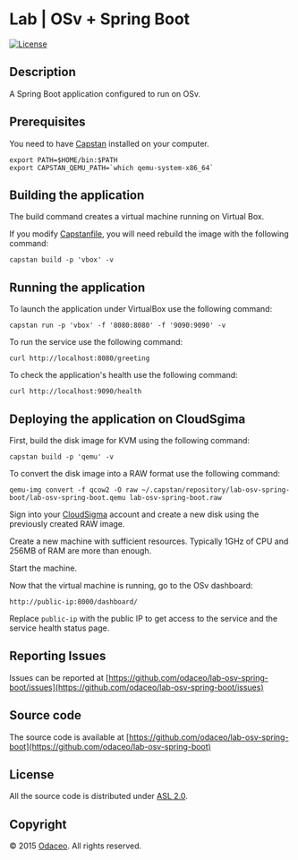 # Lab | OSv + Spring Boot

[![License](https://img.shields.io/github/license/odaceo/lab-osv-spring-boot.svg)](LICENSE)

## Description

A Spring Boot application configured to run on OSv.

## Prerequisites

You need to have [Capstan](https://github.com/cloudius-systems/capstan)
installed on your computer.

``` shell
export PATH=$HOME/bin:$PATH 
export CAPSTAN_QEMU_PATH=`which qemu-system-x86_64` 
```

## Building the application

The build command creates a virtual machine running on Virtual Box.

If you modify [Capstanfile](Capstanfile), you will need rebuild 
the image with the following command:

``` shell
capstan build -p 'vbox' -v
```

## Running the application

To launch the application under VirtualBox use the following command:

``` shell
capstan run -p 'vbox' -f '8080:8080' -f '9090:9090' -v
```

To run the service use the following command: 

``` shell
curl http://localhost:8080/greeting
```

To check the application's health use the following command:

``` shell
curl http://localhost:9090/health
```

## Deploying the application on CloudSgima

First, build the disk image for KVM using the following command:

``` shell
capstan build -p 'qemu' -v
```

To convert the disk image into a RAW format use the following command: 

``` shell
qemu-img convert -f qcow2 -O raw ~/.capstan/repository/lab-osv-spring-boot/lab-osv-spring-boot.qemu lab-osv-spring-boot.raw
```

Sign into your [CloudSigma](http://tracking.cloudsigma.com/aff_c?offer_id=2&aff_id=2295&url_id=19&source=lab-osv-spring-boot) account and create a new disk using the previously created RAW image.

Create a new machine with sufficient resources. Typically 1GHz of CPU and 256MB of RAM are more than enough.

Start the machine. 

Now that the virtual machine is running, go to the OSv dashboard: 

```
http://public-ip:8000/dashboard/
```

Replace ``public-ip`` with the public IP to get access to the service and the service health status page.

## Reporting Issues

Issues can be reported at [https://github.com/odaceo/lab-osv-spring-boot/issues](https://github.com/odaceo/lab-osv-spring-boot/issues)

## Source code

The source code is available at [https://github.com/odaceo/lab-osv-spring-boot](https://github.com/odaceo/lab-osv-spring-boot)

## License

All the source code is distributed under [ASL 2.0](LICENSE).

## Copyright

© 2015 [Odaceo](http://odaceo.ch). All rights reserved.